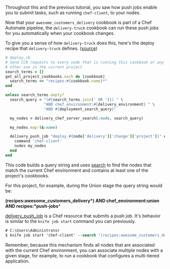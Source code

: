 Throughout this and the previous tutorial, you saw how push jobs enable you to submit tasks, such as running `chef-client`, to your nodes.

Now that your `awesome_customers_delivery` cookbook is part of a Chef Automate pipeline, the `delivery-truck` cookbook can run these push jobs for you automatically when your cookbook changes.

To give you a sense of how `delivery-truck` does this, here's the deploy recipe that `delivery-truck` defines. ([source](https://github.com/chef-cookbooks/delivery-truck/blob/master/recipes/deploy.rb))

```ruby
# deploy.rb
# Send CCR requests to every node that is running this cookbook or any
# other one in the current project
search_terms = []
get_all_project_cookbooks.each do |cookbook|
  search_terms << "recipes:#{cookbook.name}*"
end

unless search_terms.empty?
  search_query = "(#{search_terms.join(' OR ')}) " \
                 "AND chef_environment:#{delivery_environment} " \
                 "AND #{deployment_search_query}"

  my_nodes = delivery_chef_server_search(:node, search_query)

  my_nodes.map!(&:name)

  delivery_push_job "deploy_#{node['delivery']['change']['project']}" do
    command 'chef-client'
    nodes my_nodes
  end
end
```

This code builds a query string and uses [search](https://docs.chef.io/chef_search.html) to find the nodes that match the current Chef environment and contains at least one of the project's cookbooks.

For this project, for example, during the Union stage the query string would be:

**(recipes:awesome\_customers\_delivery\*) AND chef\_environment:union AND recipes:\*push-jobs***

[delivery\_push_job](https://github.com/chef-cookbooks/delivery-sugar/blob/master/libraries/delivery_push_job.rb) is a Chef resource that submits a push job. It's behavior is similar to the `knife job start` command you can previously.

```ps
# C:\Users\Administrator
$ knife job start 'chef-client' --search '(recipes:awesome_customers_delivery*) AND chef_environment:union AND recipes:*push-jobs*'
```

Remember, because this mechanism finds all nodes that are associated with the current Chef environment, you can associate multiple nodes with a given stage, for example, to run a cookbook that configures a multi-tiered application.

